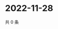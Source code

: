 # 2022-11-28

共 0 条

<!-- BEGIN WEIBO -->
<!-- 最后更新时间 Mon Nov 28 2022 14:07:14 GMT+0800 (China Standard Time) -->

<!-- END WEIBO -->
